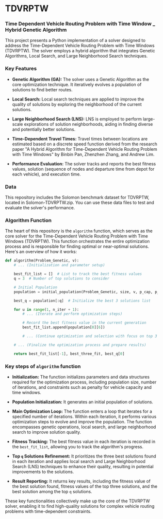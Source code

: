 # TDVRPTW


### Time Dependent Vehicle Routing Problem with Time Window _ Hybrid Genetic Algorithm


This project presents a Python implementation of a solver designed to address the Time-Dependent Vehicle Routing Problem with Time Windows (TDVRPTW).
The solver employs a hybrid algorithm that integrates Genetic Algorithms, Local Search, and Large Neighborhood Search techniques. 

### Key Features

- **Genetic Algorithm (GA):** The solver uses a Genetic Algorithm as the core optimization technique. It iteratively evolves a population of solutions to find better routes.

- **Local Search:** Local search techniques are applied to improve the quality of solutions by exploring the neighborhood of the current solutions.

- **Large Neighborhood Search (LNS):** LNS is employed to perform large-scale explorations of solution neighborhoods, aiding in finding diverse and potentially better solutions.

- **Time-Dependent Travel Times:** Travel times between locations are estimated based on a discrete speed function derived from the research paper "A Hybrid Algorithm for Time-Dependent Vehicle Routing Problem with Time Windows" by Binbin Pan, Zhenzhen Zhang, and Andrew Lim.

- **Performance Evaluation:** The solver tracks and reports the best fitness values, solution (sequence of nodes and departure time from depot for each vehicle), and execution time.


### Data
This repository includes the Solomon benchmark dataset for TDVRPTW, located in Solomon-TDVRPTW.zip. You can use these data files to test and evaluate the solver's performance.


### Algorithm Function

The heart of this repository is the `algorithm` function, which serves as the core solver for the Time-Dependent Vehicle Routing Problem with Time Windows (TDVRPTW). This function orchestrates the entire optimization process and is responsible for finding optimal or near-optimal solutions. Here's an overview of how it works:

```python
def algorithm(Problem_Genetic, v):
    # ... (Initialization and parameter setup)

    best_fit_list = []  # List to track the best fitness values
    q = 3  # Number of top solutions to consider

    # Initial Population
    population = initial_population(Problem_Genetic, size, v, p_cap, p_TW)

    best_q = population[:q]  # Initialize the best 3 solutions list

    for u in range(1, n_iter + 1):
        # ... (Iterate and perform optimization steps)

        # Record the best fitness value in the current generation
        best_fit_list.append(population[0][6])

        # ... (Continue optimization and selection with focus on top 3 solutions found so far)

    # ... (Finalize the optimization process and prepare results)

    return best_fit_list[-1], best_three_fit, best_q[0]
```

### Key steps of `algorithm` function

- **Initialization:** The function initializes parameters and data structures required for the optimization process, including population size, number of iterations, and constraints such as penalty for vehicle capacity and time windows.

- **Population Initialization:** It generates an initial population of solutions.

- **Main Optimization Loop:** The function enters a loop that iterates for a specified number of iterations. Within each iteration, it performs various optimization steps to evolve and improve the population. The function encompasses genetic operations, local search, and large neighborhood search to improve solution quality.

- **Fitness Tracking:** The best fitness value in each iteration is recorded in the `best_fit_list`, allowing you to track the algorithm's progress.

- **Top `q` Solutions Refinement:** It prioritizes the three best solutions found in each iteration and applies local search and Large Neighborhood Search (LNS) techniques to enhance their quality, resulting in potential improvements to the solutions.

- **Result Reporting:** It returns key results, including the fitness value of the best solution found, fitness values of the top three solutions, and the best solution among the top `q` solutions.

These key functionalities collectively make up the core of the TDVRPTW solver, enabling it to find high-quality solutions for complex vehicle routing problems with time-dependent constraints.


